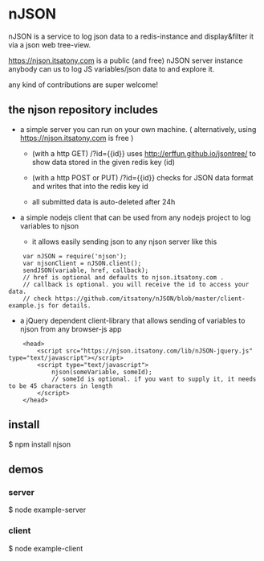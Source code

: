 nJSON
=====

nJSON is a service to log json data to a redis-instance and display&filter it via a json web tree-view.

https://njson.itsatony.com is a public (and free) nJSON server instance anybody can us to log JS variables/json data to and explore it.

any kind of contributions are super welcome!



## the njson repository includes

- a simple server you can run on your own machine. ( alternatively, using https://njson.itsatony.com is free )

    - (with a http GET)  /?id={{id}} uses http://erffun.github.io/jsontree/ to show data stored in the given redis key (id)

    - (with a http POST or PUT)  /?id={{id}} checks for JSON data format and writes that into the redis key id

    - all submitted data is auto-deleted after 24h

- a simple nodejs client that can be used from any nodejs project to log variables to njson

    - it allows easily sending json to any njson server like this

````
	var nJSON = require('njson');
	var njsonClient = nJSON.client();
	sendJSON(variable, href, callback); 
	// href is optional and defaults to njson.itsatony.com .
	// callback is optional. you will receive the id to access your data.
	// check https://github.com/itsatony/nJSON/blob/master/client-example.js for details.
````


- a jQuery dependent client-library that allows sending of variables to njson from any browser-js app

````
	<head>
		<script src="https://njson.itsatony.com/lib/nJSON-jquery.js" type="text/javascript"></script>
		<script type="text/javascript">
			njson(someVariable, someId);
			// someId is optional. if you want to supply it, it needs to be 45 characters in length
		</script>
	</head>
````



## install

$ npm install njson


## demos

### server

$ node example-server <port> <hostname>


### client

$ node example-client <port> <hostname>

